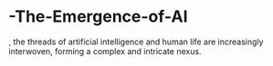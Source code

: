 # -The-Emergence-of-AI
, the threads of artificial intelligence and human life are increasingly interwoven, forming a complex and intricate nexus.
